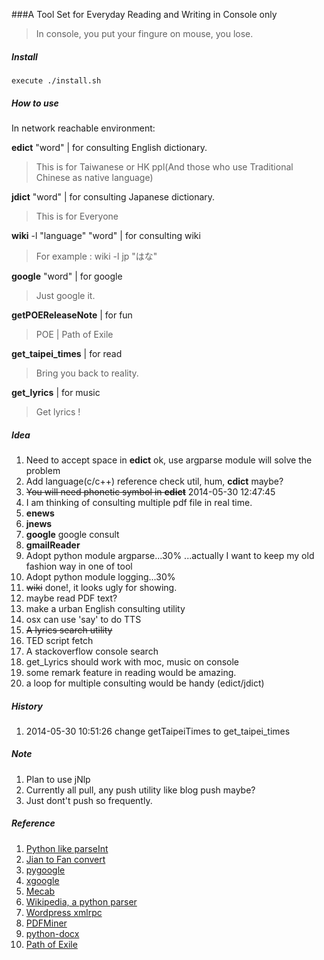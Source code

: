 ###A Tool Set for Everyday Reading and Writing in Console only
>In console, you put your fingure on mouse, you lose.

##### Install
	execute ./install.sh

##### How to use
In network reachable environment:

**edict** "word" | for consulting English dictionary.
>This is for Taiwanese or HK ppl\(And those who use Traditional Chinese as native language\)

**jdict** "word" | for consulting Japanese dictionary.
>This is for Everyone

**wiki** -l "language" "word" | for consulting wiki
>For example : wiki -l jp "はな"

**google** "word" | for google
>Just google it.

**getPOEReleaseNote** | for fun
>POE | Path of Exile

**get_taipei_times** | for read
>Bring you back to reality.

**get_lyrics** | for music
>Get lyrics !

##### Idea
1. Need to accept space in **edict** ok, use argparse module will solve the problem
2. Add language(c/c++) reference check util, hum, **cdict** maybe?
3. ~~You will need phonetic symbol in **edict**~~ 2014-05-30 12:47:45
4. I am thinking of consulting multiple pdf file in real time.
5. **enews**
6. **jnews**
7. **google** google consult
8. **gmailReader**
9. Adopt python module argparse...30% ...actually I want to keep my old fashion way in one of tool
10. Adopt python module logging...30%
11. ~~wiki~~ done!, it looks ugly for showing.
12. maybe read PDF text?
13. make a urban English consulting utility
14. osx can use 'say' to do TTS
15. ~~A lyrics search utility~~
16. TED script fetch
17. A stackoverflow console search
18. get\_Lyrics should work with moc, music on console
19. some remark feature in reading would be amazing.
20. a loop for multiple consulting would be handy (edict/jdict)

##### History
1. 2014-05-30 10:51:26 change getTaipeiTimes to get\_taipei\_times

##### Note
1. Plan to use jNlp
2. Currently all pull, any push utility like blog push maybe?
3. Just dont't push so frequently. 

##### Reference
1. [Python like parseInt](http://d.hatena.ne.jp/cupnes/20110201/1296574516)
2. [Jian to Fan convert](https://code.google.com/p/python-jianfan/)
3. [pygoogle](https://code.google.com/p/pygoogle/)
4. [xgoogle](http://www.catonmat.net/blog/python-library-for-google-search/)
5. [Mecab](http://mecab.googlecode.com/svn/trunk/mecab/doc/index.html)
6. [Wikipedia, a python parser](https://github.com/goldsmith/Wikipedia)
7. [Wordpress xmlrpc](https//github.com/maxcutler/python-wordpress-xmlrpc)
8. [PDFMiner](http://www.unixuser.org/~euske/python/pdfminer/index.html)
9. [python-docx](https://github.com/mikemaccana/python-docx)
10. [Path of Exile](https://www.pathofexile.com)

